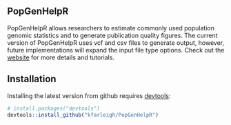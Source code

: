 ## PopGenHelpR
PopGenHelpR allows researchers to estimate commonly used population genomic statistics and to generate publication quality figures. The current version of PopGenHelpR uses vcf and csv files to generate output, however, future implementations will expand the input file type options. Check out the [website](https://kfarleigh.github.io/PopGenHelpR/index.html) for more details and tutorials.

## Installation

Installing the latest version from github requires [devtools](https://github.com/hadley/devtools):
```R
# install.packages("devtools")
devtools::install_github("kfarleigh/PopGenHelpR")
```
